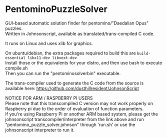 # PentominoPuzzleSolver
GUI-based automatic solution finder for pentomino/"Daedalian Opus" puzzles.\
Written in Johnsonscript, available as translated/trans-compiled C code.

It runs on Linux and uses xlib for graphics.

On ubuntu/debian, the extra packages required to build this are `build-essential libx11-dev libxext-dev`\
Install those or the equivalents for your distro, and then use bash to execute compile.sh\
Then you can run the "pentominosolverbin" executable.

The trans-compiler used to generate the C code from the source is available here: https://github.com/dusthillresident/JohnsonScript

NOTICE FOR ARM / RASPBERRY PI USERS\
Please note that this transcompiled C version may not work properly on Raspberry pi due to the order of evaluation of function parameters.\
If you're using Raspberry Pi or another ARM based system, please get the johnsonscript transcompiler/interpreter from the link above and run "pentomino_puzzle_solver.johnson" through 'run.sh' or use the johnsonscript interpreter to run it.
